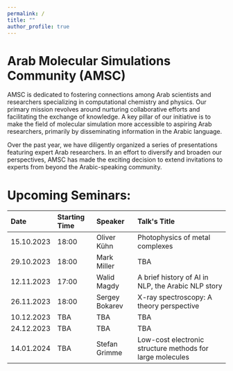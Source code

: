 ```yaml
---
permalink: /
title: ""
author_profile: true
---
```


Arab Molecular Simulations Community (AMSC)
======
AMSC is dedicated to fostering connections among Arab scientists and researchers specializing in computational chemistry and physics. Our primary mission revolves around nurturing collaborative efforts and facilitating the exchange of knowledge. A key pillar of our initiative is to make the field of molecular simulation more accessible to aspiring Arab researchers, primarily by disseminating information in the Arabic language.

Over the past year, we have diligently organized a series of presentations featuring expert Arab researchers. In an effort to diversify and broaden our perspectives, AMSC has made the exciting decision to extend invitations to experts from beyond the Arabic-speaking community.

Upcoming Seminars:
=======
| Date | Starting Time | Speaker | Talk's Title |
|:---- |:------------- |:------- |:------------ |
| 15.10.2023 | 18:00 | Oliver Kühn | Photophysics of metal complexes |
| 29.10.2023 | 18:00 | Mark Miller | TBA |
| 12.11.2023 | 17:00 | Walid Magdy | A brief history of AI in NLP, the Arabic NLP story |
| 26.11.2023 | 18:00 | Sergey Bokarev | X-ray spectroscopy: A theory perspective |
| 10.12.2023 | TBA | TBA | TBA |
| 24.12.2023 | TBA | TBA | TBA |
| 14.01.2024 | TBA | Stefan Grimme | Low-cost electronic structure methods for large molecules


